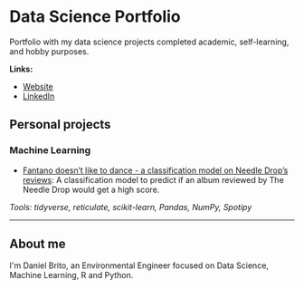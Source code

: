 # Data Science Portfolio

Portfolio with my data science projects completed academic, self-learning, and hobby purposes. 

**Links:**
* [Website](https://danielbrito.me/)
* [LinkedIn](https://www.linkedin.com/in/danieloliveiradebrito/)

## Personal projects
### Machine Learning

- [Fantano doesn’t like to dance - a classification model on Needle Drop’s reviews](https://danielbrito.me/post/2021-07-24-fantano-doesn-t-like-to-dance-a-classification-model-on-needle-drop-s-reviews/): A classification model to predict if an album reviewed by The Needle Drop would get a high score.

_Tools: tidyverse, reticulate, scikit-learn, Pandas, NumPy, Spotipy_

---

## About me

I'm Daniel Brito, an Environmental Engineer focused on Data Science, Machine Learning, R and Python.
